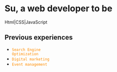 # Su, a web developer to be

Html|CSS|JavaScript

## Previous experiences
- <code style="color : darkorange">Search Engine Optimization</code>
- <code style="color : darkorange">Digital marketing</code>
- <code style="color : darkorange">Event management</code>

<!--
**chihhsiangsu/chihhsiangsu** is a ✨ _special_ ✨ repository because its `README.md` (this file) appears on your GitHub profile.

Here are some ideas to get you started:

- 🔭 I’m currently working on ...
- 🌱 I’m currently learning ...
- 👯 I’m looking to collaborate on ...
- 🤔 I’m looking for help with ...
- 💬 Ask me about ...
- 📫 How to reach me: ...
- 😄 Pronouns: ...
- ⚡ Fun fact: ...
-->
